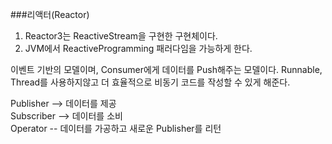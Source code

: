 ###리액터(Reactor)

1. Reactor3는 ReactiveStream을 구현한 구현체이다.
2. JVM에서 ReactiveProgramming 패러다임을 가능하게 한다.

이벤트 기반의 모델이며, Consumer에게 데이터를 Push해주는 모델이다.
Runnable, Thread를 사용하지않고 더 효율적으로 비동기 코드를 작성할 수 있게 해준다.


Publisher --> 데이터를 제공   
Subscriber --> 데이터를 소비  
Operator -- 데이터를 가공하고 새로운 Publisher를 리턴 